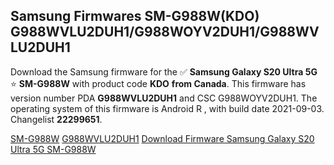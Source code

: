 <h2>Samsung Firmwares SM-G988W(KDO) G988WVLU2DUH1/G988WOYV2DUH1/G988WVLU2DUH1</h2>
Download the Samsung firmware for the ✅ <strong>Samsung Galaxy S20 Ultra 5G </strong> ⭐ <strong>SM-G988W</strong> with product code <strong>KDO</strong> <strong> from Canada</strong>. This firmware has version number PDA <strong>G988WVLU2DUH1</strong> and CSC G988WOYV2DUH1. The operating system of this firmware is Android R , with build date 2021-09-03. Changelist <strong>22299651</strong>.


[SM-G988W](https://samfirm.shop/samsung/model/SM-G988W)
[G988WVLU2DUH1](https://samfirm.shop/samsung/pda/G988WVLU2DUH1)
[Download Firmware Samsung Galaxy S20 Ultra 5G SM-G988W](https://samfirm.shop/samsung/firmware/451724)
